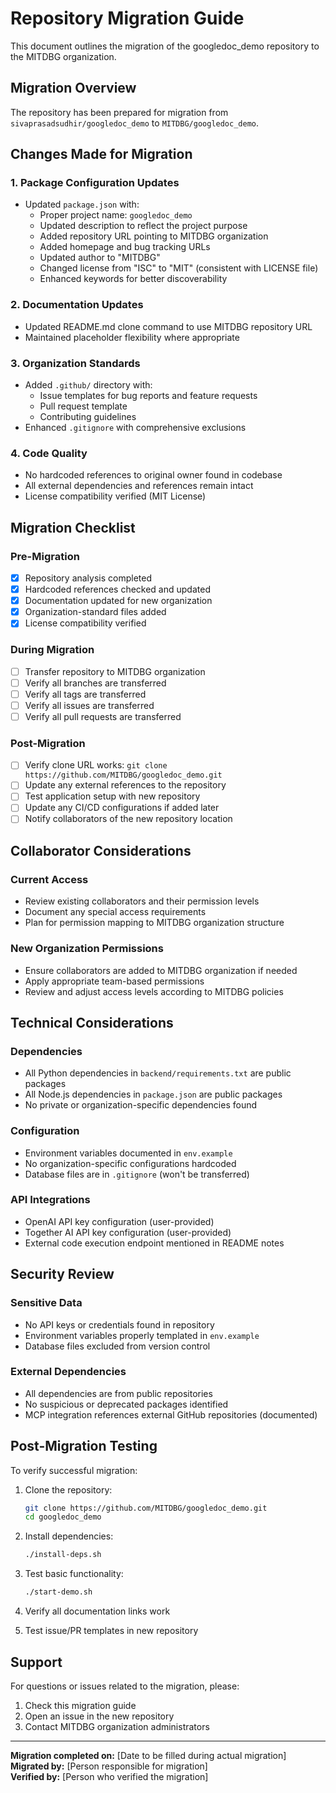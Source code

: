 # Repository Migration Guide

This document outlines the migration of the googledoc_demo repository to the MITDBG organization.

## Migration Overview

The repository has been prepared for migration from `sivaprasadsudhir/googledoc_demo` to `MITDBG/googledoc_demo`.

## Changes Made for Migration

### 1. Package Configuration Updates
- Updated `package.json` with:
  - Proper project name: `googledoc_demo`
  - Updated description to reflect the project purpose
  - Added repository URL pointing to MITDBG organization
  - Added homepage and bug tracking URLs
  - Updated author to "MITDBG"
  - Changed license from "ISC" to "MIT" (consistent with LICENSE file)
  - Enhanced keywords for better discoverability

### 2. Documentation Updates
- Updated README.md clone command to use MITDBG repository URL
- Maintained placeholder flexibility where appropriate

### 3. Organization Standards
- Added `.github/` directory with:
  - Issue templates for bug reports and feature requests
  - Pull request template
  - Contributing guidelines
- Enhanced `.gitignore` with comprehensive exclusions

### 4. Code Quality
- No hardcoded references to original owner found in codebase
- All external dependencies and references remain intact
- License compatibility verified (MIT License)

## Migration Checklist

### Pre-Migration
- [x] Repository analysis completed
- [x] Hardcoded references checked and updated
- [x] Documentation updated for new organization
- [x] Organization-standard files added
- [x] License compatibility verified

### During Migration
- [ ] Transfer repository to MITDBG organization
- [ ] Verify all branches are transferred
- [ ] Verify all tags are transferred
- [ ] Verify all issues are transferred
- [ ] Verify all pull requests are transferred

### Post-Migration
- [ ] Verify clone URL works: `git clone https://github.com/MITDBG/googledoc_demo.git`
- [ ] Update any external references to the repository
- [ ] Test application setup with new repository
- [ ] Update any CI/CD configurations if added later
- [ ] Notify collaborators of the new repository location

## Collaborator Considerations

### Current Access
- Review existing collaborators and their permission levels
- Document any special access requirements
- Plan for permission mapping to MITDBG organization structure

### New Organization Permissions
- Ensure collaborators are added to MITDBG organization if needed
- Apply appropriate team-based permissions
- Review and adjust access levels according to MITDBG policies

## Technical Considerations

### Dependencies
- All Python dependencies in `backend/requirements.txt` are public packages
- All Node.js dependencies in `package.json` are public packages
- No private or organization-specific dependencies found

### Configuration
- Environment variables documented in `env.example`
- No organization-specific configurations hardcoded
- Database files are in `.gitignore` (won't be transferred)

### API Integrations
- OpenAI API key configuration (user-provided)
- Together AI API key configuration (user-provided)
- External code execution endpoint mentioned in README notes

## Security Review

### Sensitive Data
- No API keys or credentials found in repository
- Environment variables properly templated in `env.example`
- Database files excluded from version control

### External Dependencies
- All dependencies are from public repositories
- No suspicious or deprecated packages identified
- MCP integration references external GitHub repositories (documented)

## Post-Migration Testing

To verify successful migration:

1. Clone the repository:
   ```bash
   git clone https://github.com/MITDBG/googledoc_demo.git
   cd googledoc_demo
   ```

2. Install dependencies:
   ```bash
   ./install-deps.sh
   ```

3. Test basic functionality:
   ```bash
   ./start-demo.sh
   ```

4. Verify all documentation links work
5. Test issue/PR templates in new repository

## Support

For questions or issues related to the migration, please:
1. Check this migration guide
2. Open an issue in the new repository
3. Contact MITDBG organization administrators

---

**Migration completed on:** [Date to be filled during actual migration]  
**Migrated by:** [Person responsible for migration]  
**Verified by:** [Person who verified the migration]